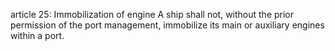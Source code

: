 article 25: Immobilization of engine
A ship shall not, without the prior permission of the port management, immobilize its main or auxiliary engines within a port. 
<ul>
</ul>